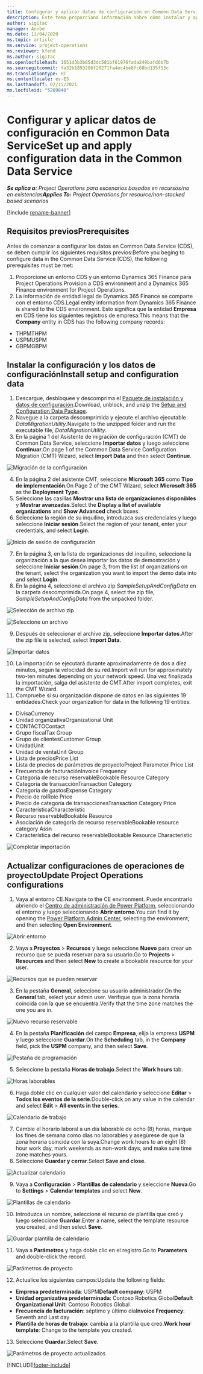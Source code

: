 ```yaml
---
title: Configurar y aplicar datos de configuración en Common Data Service
description: Este tema proporciona información sobre cómo instalar y aplicar los datos de configuración en Project Operations.
author: sigitac
manager: Annbe
ms.date: 11/04/2020
ms.topic: article
ms.service: project-operations
ms.reviewer: kfend
ms.author: sigitac
ms.openlocfilehash: 1651d3b3b85d3dc581bf61976fada249bafd6b7b
ms.sourcegitcommit: fa32b1893286f20271fa4ec4be8fc68bd135f53c
ms.translationtype: HT
ms.contentlocale: es-ES
ms.lasthandoff: 02/15/2021
ms.locfileid: "5289840"
---
```

# <a name="set-up-and-apply-configuration-data-in-the-common-data-service"></a><span data-ttu-id="fe31f-103">Configurar y aplicar datos de configuración en Common Data Service</span><span class="sxs-lookup"><span data-stu-id="fe31f-103">Set up and apply configuration data in the Common Data Service</span></span> 

<span data-ttu-id="fe31f-104">_**Se aplica a:** Project Operations para escenarios basados en recursos/no en existencias_</span><span class="sxs-lookup"><span data-stu-id="fe31f-104">_**Applies To:** Project Operations for resource/non-stocked based scenarios_</span></span>

[!include [rename-banner](~/includes/cc-data-platform-banner.md)]

## <a name="prerequisites"></a><span data-ttu-id="fe31f-105">Requisitos previos</span><span class="sxs-lookup"><span data-stu-id="fe31f-105">Prerequisites</span></span>

<span data-ttu-id="fe31f-106">Antes de comenzar a configurar los datos en Common Data Service (CDS), se deben cumplir los siguientes requisitos previos:</span><span class="sxs-lookup"><span data-stu-id="fe31f-106">Before you beging to configure data in the Common Data Service (CDS), the following prerequisites must be met:</span></span>

1.  <span data-ttu-id="fe31f-107">Proporcione un entorno CDS y un entorno Dynamics 365 Finance para Project Operations.</span><span class="sxs-lookup"><span data-stu-id="fe31f-107">Provision a CDS environment and a Dynamics 365 Finance environment for Project Operations.</span></span>
2.  <span data-ttu-id="fe31f-108">La información de entidad legal de Dynamics 365 Finance se comparte con el entorno CDS.</span><span class="sxs-lookup"><span data-stu-id="fe31f-108">Legal entity information from Dynamics 365 Finance is shared to the CDS environment.</span></span> <span data-ttu-id="fe31f-109">Esto significa que la entidad **Empresa** en CDS tiene los siguientes registros de empresa:</span><span class="sxs-lookup"><span data-stu-id="fe31f-109">This means that the **Company** entity in CDS has the following company records:</span></span>
  - <span data-ttu-id="fe31f-110">THPM</span><span class="sxs-lookup"><span data-stu-id="fe31f-110">THPM</span></span>
  - <span data-ttu-id="fe31f-111">USPM</span><span class="sxs-lookup"><span data-stu-id="fe31f-111">USPM</span></span>
  - <span data-ttu-id="fe31f-112">GBPM</span><span class="sxs-lookup"><span data-stu-id="fe31f-112">GBPM</span></span>

## <a name="install-setup-and-configuration-data"></a><span data-ttu-id="fe31f-113">Instalar la configuración y los datos de configuración</span><span class="sxs-lookup"><span data-stu-id="fe31f-113">Install setup and configuration data</span></span>

1. <span data-ttu-id="fe31f-114">Descargue, desbloquee y descomprima el [Paquete de instalación y datos de configuración](https://download.microsoft.com/download/1/3/4/1349369c-6209-42b7-b3b4-5be0e67cacd8/ProjOpsSampleSetupData-%20Integrated%20UR1.zip).</span><span class="sxs-lookup"><span data-stu-id="fe31f-114">Download, unblock, and unzip the [Setup and Configuration Data Package](https://download.microsoft.com/download/1/3/4/1349369c-6209-42b7-b3b4-5be0e67cacd8/ProjOpsSampleSetupData-%20Integrated%20UR1.zip).</span></span>
2. <span data-ttu-id="fe31f-115">Navegue a la carpeta descomprimida y ejecute el archivo ejecutable *DataMigrationUtility*.</span><span class="sxs-lookup"><span data-stu-id="fe31f-115">Navigate to the unzipped folder and run the executable file, *DataMigrationUtility*.</span></span>
3. <span data-ttu-id="fe31f-116">En la página 1 del Asistente de migración de configuración (CMT) de Common Data Service, seleccione **Importar datos** y luego seleccione **Continuar**.</span><span class="sxs-lookup"><span data-stu-id="fe31f-116">On page 1 of the Common Data Service Configuration Migration (CMT) Wizard, select **Import Data** and then select **Continue**.</span></span>

![Migración de la configuración](./media/1ConfigurationMigration.png)

4. <span data-ttu-id="fe31f-118">En la página 2 del asistente CMT, seleccione **Microsoft 365** como **Tipo de implementación**.</span><span class="sxs-lookup"><span data-stu-id="fe31f-118">On Page 2 of the CMT Wizard, select **Microsoft 365** as the **Deployment Type**.</span></span>
5. <span data-ttu-id="fe31f-119">Seleccione las casillas **Mostrar una lista de organizaciones disponibles** y **Mostrar avanzadas**.</span><span class="sxs-lookup"><span data-stu-id="fe31f-119">Select the **Display a list of available organizations** and **Show Advanced** check boxes.</span></span>
6. <span data-ttu-id="fe31f-120">Seleccione la región de su inquilino, introduzca sus credenciales y luego seleccione **Iniciar sesión**.</span><span class="sxs-lookup"><span data-stu-id="fe31f-120">Select the region of your tenant, enter your credentials, and select **Login**.</span></span>

![Inicio de sesión de configuración](./media/2ConfigurationSignin.png)

7. <span data-ttu-id="fe31f-122">En la página 3, en la lista de organizaciones del inquilino, seleccione la organización a la que desea importar los datos de demostración y seleccione **Iniciar sesión**.</span><span class="sxs-lookup"><span data-stu-id="fe31f-122">On page 3, from the list of organizations on the tenant, select the organization you want to import the demo data into and select **Login**.</span></span>
8. <span data-ttu-id="fe31f-123">En la página 4, seleccione el archivo zip *SampleSetupAndConfigData* en la carpeta descomprimida.</span><span class="sxs-lookup"><span data-stu-id="fe31f-123">On page 4, select the zip file, *SampleSetupAndConfigData* from the unpacked folder.</span></span>

![Selección de archivo zip](./media/3ZipFile.png)

![Seleccione un archivo](./media/4SelectAFile.png)

9. <span data-ttu-id="fe31f-126">Después de seleccionar el archivo zip, seleccione **Importar datos**.</span><span class="sxs-lookup"><span data-stu-id="fe31f-126">After the zip file is selected, select **Import Data**.</span></span>

![Importar datos](./media/5ImportData.png)

10. <span data-ttu-id="fe31f-128">La importación se ejecutará durante aproximadamente de dos a diez minutos, según la velocidad de su red.</span><span class="sxs-lookup"><span data-stu-id="fe31f-128">Import will run for approximately two-ten minutes depending on your network speed.</span></span> <span data-ttu-id="fe31f-129">Una vez finalizada la importación, salga del asistente de CMT.</span><span class="sxs-lookup"><span data-stu-id="fe31f-129">After import completes, exit the CMT Wizard.</span></span> 
11. <span data-ttu-id="fe31f-130">Compruebe si su organización dispone de datos en las siguientes 19 entidades:</span><span class="sxs-lookup"><span data-stu-id="fe31f-130">Check your organization for data in the following 19 entities:</span></span>

  - <span data-ttu-id="fe31f-131">Divisa</span><span class="sxs-lookup"><span data-stu-id="fe31f-131">Currency</span></span>
  - <span data-ttu-id="fe31f-132">Unidad organizativa</span><span class="sxs-lookup"><span data-stu-id="fe31f-132">Organizational Unit</span></span>
  - <span data-ttu-id="fe31f-133">CONTACTO</span><span class="sxs-lookup"><span data-stu-id="fe31f-133">Contact</span></span>
  - <span data-ttu-id="fe31f-134">Grupo fiscal</span><span class="sxs-lookup"><span data-stu-id="fe31f-134">Tax Group</span></span>
  - <span data-ttu-id="fe31f-135">Grupo de clientes</span><span class="sxs-lookup"><span data-stu-id="fe31f-135">Customer Group</span></span>
  - <span data-ttu-id="fe31f-136">Unidad</span><span class="sxs-lookup"><span data-stu-id="fe31f-136">Unit</span></span>
  - <span data-ttu-id="fe31f-137">Unidad de venta</span><span class="sxs-lookup"><span data-stu-id="fe31f-137">Unit Group</span></span>
  - <span data-ttu-id="fe31f-138">Lista de precios</span><span class="sxs-lookup"><span data-stu-id="fe31f-138">Price List</span></span>
  - <span data-ttu-id="fe31f-139">Lista de precios de parámetros de proyecto</span><span class="sxs-lookup"><span data-stu-id="fe31f-139">Project Parameter Price List</span></span>
  - <span data-ttu-id="fe31f-140">Frecuencia de facturación</span><span class="sxs-lookup"><span data-stu-id="fe31f-140">Invoice Frequency</span></span>
  - <span data-ttu-id="fe31f-141">Categoría de recurso reservable</span><span class="sxs-lookup"><span data-stu-id="fe31f-141">Bookable Resource Category</span></span>
  - <span data-ttu-id="fe31f-142">Categoría de transacción</span><span class="sxs-lookup"><span data-stu-id="fe31f-142">Transaction Category</span></span>
  - <span data-ttu-id="fe31f-143">Categoría de gastos</span><span class="sxs-lookup"><span data-stu-id="fe31f-143">Expense Category</span></span>
  - <span data-ttu-id="fe31f-144">Precio de rol</span><span class="sxs-lookup"><span data-stu-id="fe31f-144">Role Price</span></span>
  - <span data-ttu-id="fe31f-145">Precio de categoría de transacciones</span><span class="sxs-lookup"><span data-stu-id="fe31f-145">Transaction Category Price</span></span>
  - <span data-ttu-id="fe31f-146">Característica</span><span class="sxs-lookup"><span data-stu-id="fe31f-146">Characteristic</span></span>
  - <span data-ttu-id="fe31f-147">Recurso reservable</span><span class="sxs-lookup"><span data-stu-id="fe31f-147">Bookable Resource</span></span>
  - <span data-ttu-id="fe31f-148">Asociación de categoría de recurso reservable</span><span class="sxs-lookup"><span data-stu-id="fe31f-148">Bookable resource category Assn</span></span>
  - <span data-ttu-id="fe31f-149">Característica del recurso reservable</span><span class="sxs-lookup"><span data-stu-id="fe31f-149">Bookable Resource Characteristic</span></span>

![Completar importación](./media/6CompleteImport.png)

## <a name="update-project-operations-configurations"></a><span data-ttu-id="fe31f-151">Actualizar configuraciones de operaciones de proyecto</span><span class="sxs-lookup"><span data-stu-id="fe31f-151">Update Project Operations configurations</span></span>

1. <span data-ttu-id="fe31f-152">Vaya al entorno CE.</span><span class="sxs-lookup"><span data-stu-id="fe31f-152">Navigate to the CE environment.</span></span> <span data-ttu-id="fe31f-153">Puede encontrarlo abriendo el [Centro de administración de Power Platform](https://admin.powerplatform.microsoft.com/environments), seleccionando el entorno y luego seleccionando **Abrir entorno**.</span><span class="sxs-lookup"><span data-stu-id="fe31f-153">You can find it by opening the [Power Platform Admin Center](https://admin.powerplatform.microsoft.com/environments), selecting the environment, and then selecting **Open Environment**.</span></span> 

![Abrir entorno](./media/7OpenEnvironment.png)

2. <span data-ttu-id="fe31f-155">Vaya a **Proyectos** > **Recursos** y luego seleccione **Nuevo** para crear un recurso que se pueda reservar para su usuario.</span><span class="sxs-lookup"><span data-stu-id="fe31f-155">Go to **Projects** > **Resources** and then select **New** to create a bookable resource for your user.</span></span>

![Recursos que se pueden reservar](./media/8BookableResources.png)

3. <span data-ttu-id="fe31f-157">En la pestaña **General**, seleccione su usuario administrador.</span><span class="sxs-lookup"><span data-stu-id="fe31f-157">On the **General** tab, select your admin user.</span></span> <span data-ttu-id="fe31f-158">Verifique que la zona horaria coincida con la que se encuentra.</span><span class="sxs-lookup"><span data-stu-id="fe31f-158">Verify that the time zone matches the one you are in.</span></span> 

![Nuevo recurso reservable](./media/9NewBookableResource.png)

4. <span data-ttu-id="fe31f-160">En la pestaña **Planificación** del campo **Empresa**, elija la empresa **USPM** y luego seleccione **Guardar**.</span><span class="sxs-lookup"><span data-stu-id="fe31f-160">On the **Scheduling** tab, in the **Company** field, pick the **USPM** company, and then select **Save**.</span></span> 

![Pestaña de programación](./media/10SchedulingTab.png)

5. <span data-ttu-id="fe31f-162">Seleccione la pestaña **Horas de trabajo**.</span><span class="sxs-lookup"><span data-stu-id="fe31f-162">Select the **Work hours** tab.</span></span>  

![Horas laborables](./media/11WorkHours.png)

6. <span data-ttu-id="fe31f-164">Haga doble clic en cualquier valor del calendario y seleccione **Editar** > **Todos los eventos de la serie**.</span><span class="sxs-lookup"><span data-stu-id="fe31f-164">Double-click on any value in the calendar and select **Edit** > **All events in the series**.</span></span> 

![Calendario de trabajo](./media/12WorkCalendar.png)

7. <span data-ttu-id="fe31f-166">Cambie el horario laboral a un día laborable de ocho (8) horas, marque los fines de semana como días no laborables y asegúrese de que la zona horaria coincida con la suya.</span><span class="sxs-lookup"><span data-stu-id="fe31f-166">Change work hours to an eight (8) hour work day, mark weekends as non-work days, and make sure time zone matches yours.</span></span> 
8. <span data-ttu-id="fe31f-167">Seleccione **Guardar y cerrar**.</span><span class="sxs-lookup"><span data-stu-id="fe31f-167">Select **Save and close**.</span></span>

![Actualizar calendario](./media/13UpdateCalendar.png)

9. <span data-ttu-id="fe31f-169">Vaya a **Configuración** > **Plantillas de calendario** y seleccione **Nueva**.</span><span class="sxs-lookup"><span data-stu-id="fe31f-169">Go to **Settings** > **Calendar templates** and select **New**.</span></span>
 
 ![Plantillas de calendario](./media/14CalendarTemplates.png)
 
 10. <span data-ttu-id="fe31f-171">Introduzca un nombre, seleccione el recurso de plantilla que creó y luego seleccione **Guardar**.</span><span class="sxs-lookup"><span data-stu-id="fe31f-171">Enter a name, select the template resource you created, and then select **Save**.</span></span> 
 
 ![Guardar plantilla de calendario](./media/15SaveCalendarTemplate.png)
 
 11. <span data-ttu-id="fe31f-173">Vaya a **Parámetros** y haga doble clic en el registro.</span><span class="sxs-lookup"><span data-stu-id="fe31f-173">Go to **Parameters** and double-click the record.</span></span> 
 
 ![Parámetros de proyecto](./media/16ProjectParameters.png)
 
12. <span data-ttu-id="fe31f-175">Actualice los siguientes campos:</span><span class="sxs-lookup"><span data-stu-id="fe31f-175">Update the following fields:</span></span>

 - <span data-ttu-id="fe31f-176">**Empresa predeterminada**: USPM</span><span class="sxs-lookup"><span data-stu-id="fe31f-176">**Default company**: USPM</span></span>
 - <span data-ttu-id="fe31f-177">**Unidad organizativa predeterminada**: Contoso Robotics Global</span><span class="sxs-lookup"><span data-stu-id="fe31f-177">**Default Organizational Unit**: Contoso Robotics Global</span></span>
 - <span data-ttu-id="fe31f-178">**Frecuencia de facturación**: séptimo y último día</span><span class="sxs-lookup"><span data-stu-id="fe31f-178">**Invoice Frequency**: Seventh and Last day</span></span>
 - <span data-ttu-id="fe31f-179">**Plantilla de horas de trabajo**: cambia a la plantilla que creó.</span><span class="sxs-lookup"><span data-stu-id="fe31f-179">**Work hour template**: Change to the template you created.</span></span>

13. <span data-ttu-id="fe31f-180">Seleccione **Guardar**.</span><span class="sxs-lookup"><span data-stu-id="fe31f-180">Select **Save**.</span></span> 

![Parámetros de proyecto actualizados](./media/17UpdatedProjectParameters.png)


[!INCLUDE[footer-include](../includes/footer-banner.md)]